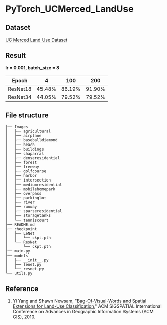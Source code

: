 # PyTorch_UCMerced_LandUse
## Dataset

[UC Merced Land Use Dataset](http://weegee.vision.ucmerced.edu/datasets/landuse.html)

## Result
**lr = 0.001, batch_size = 8**

Epoch|4|100|200
---|---|---|---
ResNet18|45.48%|86.19%|91.90%
ResNet34|44.05%|79.52%|79.52%

## File structure
```
├── Images
│   ├── agricultural
│   ├── airplane
│   ├── baseballdiamond
│   ├── beach
│   ├── buildings
│   ├── chaparral
│   ├── denseresidential
│   ├── forest
│   ├── freeway
│   ├── golfcourse
│   ├── harbor
│   ├── intersection
│   ├── mediumresidential
│   ├── mobilehomepark
│   ├── overpass
│   ├── parkinglot
│   ├── river
│   ├── runway
│   ├── sparseresidential
│   ├── storagetanks
│   └── tenniscourt
├── README.md
├── checkpoint
│   ├── LeNet
│   │   └── ckpt.pth
│   └── ResNet
│       └── ckpt.pth
├── main.py
├── models
│   ├── __init__.py
│   ├── lenet.py
│   └── resnet.py
└── utils.py

```

## Reference
1. Yi Yang and Shawn Newsam, "[Bag-Of-Visual-Words and Spatial Extensions for Land-Use Classification](http://faculty.ucmerced.edu/snewsam/papers/Yang_ACMGIS10_BagOfVisualWords.pdf)," ACM SIGSPATIAL International Conference on Advances in Geographic Information Systems (ACM GIS), 2010.
